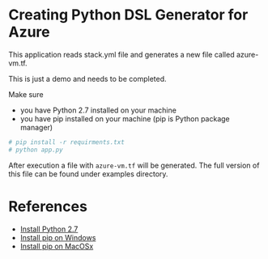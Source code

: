 # Creating Python DSL Generator for Azure
This application reads stack.yml file and generates a new file called azure-vm.tf. 

This is just a demo and needs to be completed.


Make sure 
- you have Python 2.7 installed on your machine
- you have pip installed on your machine (pip is Python package manager)

```bash
# pip install -r requirments.txt
# python app.py

```

After execution a file with `azure-vm.tf` will be generated. The full version of this file can be found under examples 
directory.


# References
- [Install Python 2.7](https://docs.python.org/2/installing/)
- [Install pip on Windows](https://www.liquidweb.com/kb/install-pip-windows/)
- [Install pip on MacOSx](https://www.shellhacks.com/python-install-pip-mac-ubuntu-centos/)